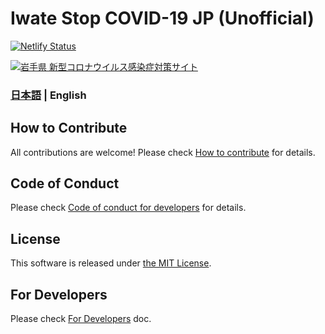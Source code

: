 # Iwate Stop COVID-19 JP (Unofficial)

[![Netlify Status](https://api.netlify.com/api/v1/badges/7374821d-e39b-4e39-97d5-76ed68318b9c/deploy-status)](https://app.netlify.com/sites/covid19-iwate/deploys)

[![岩手県 新型コロナウイルス感染症対策サイト](https://iwate.stopcovid19.jp/ogp.png)](https://iwate.stopcovid19.jp/)

### [日本語](./../../README.md) | English

## How to Contribute

All contributions are welcome!
Please check [How to contribute](./CONTRIBUTING.md) for details.

## Code of Conduct

Please check [Code of conduct for developers](./CODE_OF_CONDUCT.md) for details.

## License
This software is released under [the MIT License](./../../LICENSE.txt).

## For Developers

Please check [For Developers](./FOR_DEVELOPERS.md) doc.
